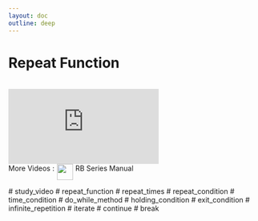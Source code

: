 ```yaml
---
layout: doc
outline: deep
---
```


# Repeat Function

<br>

<iframe class="video-resources"
src="https://www.youtube.com/embed/w5kWusOKa5Q?si=NFrcrTjUPsI7WtZp"
title="UI Screen Layout" 
frameborder="0" 
allow="accelerometer; autoplay; clipboard-write; encrypted-media; gyroscope; picture-in-picture; web-share" 
referrerpolicy="strict-origin-when-cross-origin" 
allowfullscreen>
</iframe>

<br>

<div class="more-videos-info">
  <span>More Videos : </span>
  <img src="/youtube_64.png" width=32 height=32 />
  <a href="https://www.youtube.com/playlist?list=PLa7dlfy7PJ2w79uPRvhXDd61yqKZtpVdc" target="_blank">
    RB Series Manual
  </a>
</div>

\# study_video
\# repeat_function
\# repeat_times
\# repeat_condition
\# time_condition
\# do_while_method
\# holding_condition
\# exit_condition
\# infinite_repetition
\# iterate
\# continue
\# break

<style scoped>
img {
  margin: 0 5px;
}

a {
  text-decoration: none;
}

.more-videos-info {
  display: flex;
}
</style>
